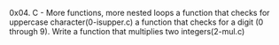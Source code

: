 0x04. C - More functions, more nested loops
a function that checks for uppercase character(0-isupper.c)
a function that checks for a digit (0 through 9).
Write a function that multiplies two integers(2-mul.c)
